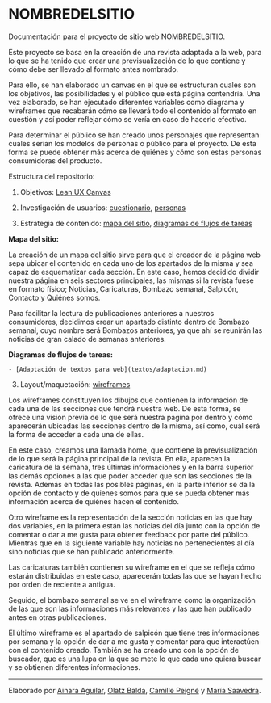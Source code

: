 # NOMBREDELSITIO

Documentación para el proyecto de sitio web NOMBREDELSITIO.

Este proyecto se basa en la creación de una revista adaptada a la web, para lo que se ha tenido que crear una previsualización de lo que contiene y cómo debe ser llevado al formato antes nombrado. 

Para ello, se han elaborado un canvas en el que se estructuran cuales son los objetivos, las posibilidades y el público que está página contendría. Una vez elaborado, se han ejecutado diferentes variables como diagrama y wireframes que recabarán cómo se llevará todo el contenido al formato en cuestión y así poder reflejar cómo se vería en caso de hacerlo efectivo.

Para determinar el público se han creado unos personajes que representan cuales serían los modelos de personas o público para el proyecto. De esta forma se puede obtener más acerca de quiénes y cómo son estas personas consumidoras del producto.

Estructura del repositorio:

1. Objetivos: [Lean UX Canvas](objetivos/leanuxcanvas.md)



2. Investigación de usuarios: [cuestionario](investigacion/investigacion-de-usuarios.md), [personas](investigacion/personas.md)



2. Estrategia de contenido: [mapa del sitio](estrategiacontenidos/mapadelsitio.md), [diagramas de flujos de tareas](estrategiacontenidos/diagrama.md)

**Mapa del sitio:** 

La creación de un mapa del sitio sirve para que el creador de la página web sepa ubicar el contenido en cada uno de los apartados de la misma y sea capaz de esquematizar cada sección. En este caso, hemos decidido dividir nuestra página en seis sectores principales, las mismas si la revista fuese en formato físico; Noticias, Caricaturas, Bombazo semanal, Salpicón, Contacto y Quiénes somos. 

Para facilitar la lectura de publicaciones anteriores a nuestros consumidores, decidimos crear un apartado distinto dentro de Bombazo semanal, cuyo nombre será Bombazos anteriores, ya que ahí se reunirán las noticias de gran calado de semanas anteriores.

**Diagramas de flujos de tareas:**



    - [Adaptación de textos para web](textos/adaptacion.md)   
    
    
    
    
3. Layout/maquetación: [wireframes](maquetacion/wireframes.md)

Los wireframes constituyen los dibujos que contienen la información de cada una de las secciones que tendrá nuestra web. De esta forma, se ofrece una visión previa de lo que será nuestra pagina por dentro y cómo aparecerán ubicadas las secciones dentro de la misma, así como, cuál será la forma de acceder a cada una de ellas.

En este caso, creamos una llamada home, que contiene la previsualización de lo que será la página principal de la revista. En ella, aparecen la caricatura de la semana, tres últimas informaciones y en la barra superior las demás opciones a las que poder acceder que son las secciones de la revista. Además en todas las posibles páginas, en la parte inferior se da la opción de contacto y de quienes somos para que se pueda obtener más información acerca de quiénes hacen el contenido.

Otro wireframe es la representación de la sección noticias en las que hay dos variables, en la primera están las noticias del día junto con la opción de comentar o dar a me gusta para obtener feedback por parte del público. Mientras que en la siguiente variable hay noticias no pertenecientes al día sino noticias que se han publicado anteriormente.

Las caricaturas también contienen su wireframe en el que se refleja cómo estarán distribuidas en este caso, aparecerán todas las que se hayan hecho por orden de reciente a antigua.

Seguido, el bombazo semanal se ve en el wireframe como la organización de las que son las informaciones más relevantes y las que han publicado antes en otras publicaciones.

El último wireframe es el apartado de salpicón que tiene tres informaciones por semana y la opción de dar a me gusta y comentar para que interactúen con el contenido creado.
También se ha creado uno con la opción de buscador, que es una lupa en la que se mete lo que cada uno quiera buscar y se obtienen diferentes informaciones.

---

Elaborado por [Ainara Aguilar](http://ainara-web.github.io), [Olatz Balda](http://olatzbalda.github.io), [Camille Peigné](http://camillepeigne.github.io) y [María Saavedra](http://mariasaav.github.io).
